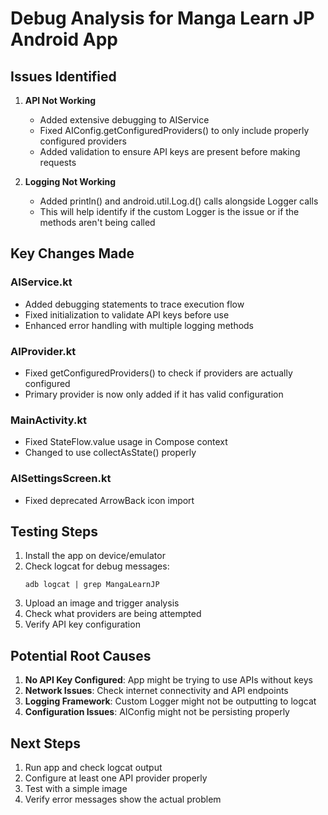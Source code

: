 # Debug Analysis for Manga Learn JP Android App

## Issues Identified

1. **API Not Working**
   - Added extensive debugging to AIService
   - Fixed AIConfig.getConfiguredProviders() to only include properly configured providers
   - Added validation to ensure API keys are present before making requests

2. **Logging Not Working**
   - Added println() and android.util.Log.d() calls alongside Logger calls
   - This will help identify if the custom Logger is the issue or if the methods aren't being called

## Key Changes Made

### AIService.kt
- Added debugging statements to trace execution flow
- Fixed initialization to validate API keys before use
- Enhanced error handling with multiple logging methods

### AIProvider.kt  
- Fixed getConfiguredProviders() to check if providers are actually configured
- Primary provider is now only added if it has valid configuration

### MainActivity.kt
- Fixed StateFlow.value usage in Compose context
- Changed to use collectAsState() properly

### AISettingsScreen.kt
- Fixed deprecated ArrowBack icon import

## Testing Steps

1. Install the app on device/emulator
2. Check logcat for debug messages:
   ```
   adb logcat | grep MangaLearnJP
   ```
3. Upload an image and trigger analysis
4. Check what providers are being attempted
5. Verify API key configuration

## Potential Root Causes

1. **No API Key Configured**: App might be trying to use APIs without keys
2. **Network Issues**: Check internet connectivity and API endpoints
3. **Logging Framework**: Custom Logger might not be outputting to logcat
4. **Configuration Issues**: AIConfig might not be persisting properly

## Next Steps

1. Run app and check logcat output
2. Configure at least one API provider properly
3. Test with a simple image
4. Verify error messages show the actual problem
